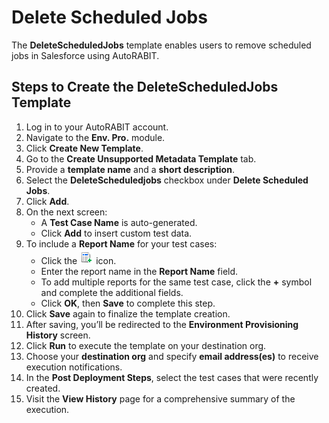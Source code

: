 # Delete Scheduled Jobs

The **DeleteScheduledJobs** template enables users to remove scheduled jobs in Salesforce using AutoRABIT.

## Steps to Create the DeleteScheduledJobs Template

1. Log in to your AutoRABIT account.
2. Navigate to the **Env. Pro.** module.
3. Click **Create New Template**.
4. Go to the **Create Unsupported Metadata Template** tab.
5. Provide a **template name** and a **short description**.
6. Select the **DeleteScheduledjobs** checkbox under **Delete Scheduled Jobs**.
7. Click **Add**.
8. On the next screen:
   * A **Test Case Name** is auto-generated.
   * Click **Add** to insert custom test data.
9. To include a **Report Name** for your test cases:
   * Click the ![Add Icon](<../../../../../.gitbook/assets/image (59).png>) icon.
   * Enter the report name in the **Report Name** field.
   * To add multiple reports for the same test case, click the **+** symbol and complete the additional fields.
   * Click **OK**, then **Save** to complete this step.
10. Click **Save** again to finalize the template creation.
11. After saving, you’ll be redirected to the **Environment Provisioning History** screen.
12. Click **Run** to execute the template on your destination org.
13. Choose your **destination org** and specify **email address(es)** to receive execution notifications.
14. In the **Post Deployment Steps**, select the test cases that were recently created.
15. Visit the **View History** page for a comprehensive summary of the execution.
